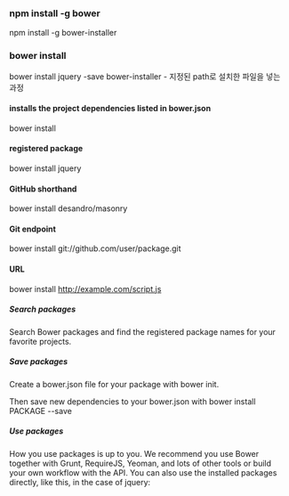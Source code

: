 ### npm install -g bower

npm install -g bower-installer

### bower install <package>

bower install jquery -save
bower-installer - 지정된 path로 설치한 파일을 넣는 과정

#### installs the project dependencies listed in bower.json

bower install

#### registered package

bower install jquery

#### GitHub shorthand

bower install desandro/masonry

#### Git endpoint

bower install git://github.com/user/package.git

#### URL

bower install http://example.com/script.js

##### Search packages

Search Bower packages and find the registered package names for your favorite projects.

##### Save packages

Create a bower.json file for your package with bower init.

Then save new dependencies to your bower.json with bower install PACKAGE --save

##### Use packages

How you use packages is up to you. We recommend you use Bower together with Grunt, RequireJS, Yeoman, and lots of other tools or build your own workflow with the API. You can also use the installed packages directly, like this, in the case of jquery:

<script src="bower_components/jquery/dist/jquery.min.js"></script>

